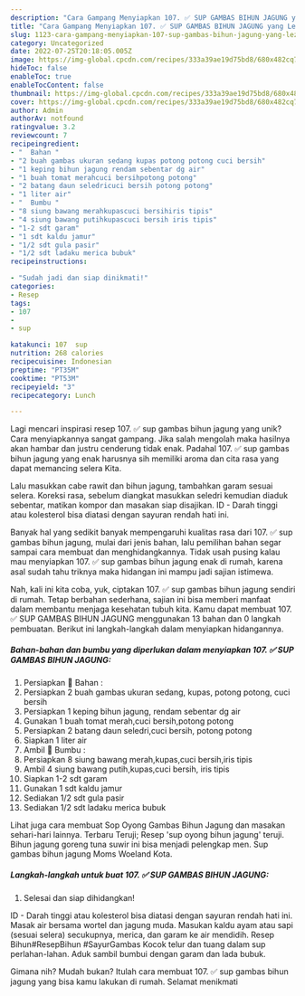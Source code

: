```yaml
---
description: "Cara Gampang Menyiapkan 107. ✅ SUP GAMBAS BIHUN JAGUNG yang Lezat Sekali"
title: "Cara Gampang Menyiapkan 107. ✅ SUP GAMBAS BIHUN JAGUNG yang Lezat Sekali"
slug: 1123-cara-gampang-menyiapkan-107-sup-gambas-bihun-jagung-yang-lezat-sekali
category: Uncategorized
date: 2022-07-25T20:18:05.005Z
image: https://img-global.cpcdn.com/recipes/333a39ae19d75bd8/680x482cq70/107-sup-gambas-bihun-jagung-foto-resep-utama.jpg
hideToc: false
enableToc: true
enableTocContent: false
thumbnail: https://img-global.cpcdn.com/recipes/333a39ae19d75bd8/680x482cq70/107-sup-gambas-bihun-jagung-foto-resep-utama.jpg
cover: https://img-global.cpcdn.com/recipes/333a39ae19d75bd8/680x482cq70/107-sup-gambas-bihun-jagung-foto-resep-utama.jpg
author: Admin
authorAv: notfound
ratingvalue: 3.2
reviewcount: 7
recipeingredient:
- "  Bahan "
- "2 buah gambas ukuran sedang kupas potong potong cuci bersih"
- "1 keping bihun jagung rendam sebentar dg air"
- "1 buah tomat merahcuci bersihpotong potong"
- "2 batang daun seledricuci bersih potong potong"
- "1 liter air"
- "  Bumbu "
- "8 siung bawang merahkupascuci bersihiris tipis"
- "4 siung bawang putihkupascuci bersih iris tipis"
- "1-2 sdt garam"
- "1 sdt kaldu jamur"
- "1/2 sdt gula pasir"
- "1/2 sdt ladaku merica bubuk"
recipeinstructions:

- "Sudah jadi dan siap dinikmati!"
categories:
- Resep
tags:
- 107
- 
- sup

katakunci: 107  sup 
nutrition: 268 calories
recipecuisine: Indonesian
preptime: "PT35M"
cooktime: "PT53M"
recipeyield: "3"
recipecategory: Lunch

---
```





Lagi mencari inspirasi resep 107. ✅ sup gambas bihun jagung yang unik? Cara menyiapkannya sangat gampang. Jika salah mengolah maka hasilnya akan hambar dan justru cenderung tidak enak. Padahal 107. ✅ sup gambas bihun jagung yang enak harusnya sih memiliki aroma dan cita rasa yang dapat memancing selera Kita.





Lalu masukkan cabe rawit dan bihun jagung, tambahkan garam sesuai selera. Koreksi rasa, sebelum diangkat masukkan seledri kemudian diaduk sebentar, matikan kompor dan masakan siap disajikan. ID - Darah tinggi atau kolesterol bisa diatasi dengan sayuran rendah hati ini.

Banyak hal yang sedikit banyak mempengaruhi kualitas rasa dari 107. ✅ sup gambas bihun jagung, mulai dari jenis bahan, lalu pemilihan bahan segar sampai cara membuat dan menghidangkannya. Tidak usah pusing kalau mau menyiapkan 107. ✅ sup gambas bihun jagung enak di rumah, karena asal sudah tahu triknya maka hidangan ini mampu jadi sajian istimewa.






Nah, kali ini kita coba, yuk, ciptakan 107. ✅ sup gambas bihun jagung sendiri di rumah. Tetap berbahan sederhana, sajian ini bisa memberi manfaat dalam membantu menjaga kesehatan tubuh kita. Kamu dapat membuat 107. ✅ SUP GAMBAS BIHUN JAGUNG menggunakan 13 bahan dan 0 langkah pembuatan. Berikut ini langkah-langkah dalam menyiapkan hidangannya.

<!--inarticleads1-->

##### Bahan-bahan dan bumbu yang diperlukan dalam menyiapkan 107. ✅ SUP GAMBAS BIHUN JAGUNG:

1. Persiapkan  🌱 Bahan :
1. Persiapkan 2 buah gambas ukuran sedang, kupas, potong potong, cuci bersih
1. Persiapkan 1 keping bihun jagung, rendam sebentar dg air
1. Gunakan 1 buah tomat merah,cuci bersih,potong potong
1. Persiapkan 2 batang daun seledri,cuci bersih, potong potong
1. Siapkan 1 liter air
1. Ambil  🍅 Bumbu :
1. Persiapkan 8 siung bawang merah,kupas,cuci bersih,iris tipis
1. Ambil 4 siung bawang putih,kupas,cuci bersih, iris tipis
1. Siapkan 1-2 sdt garam
1. Gunakan 1 sdt kaldu jamur
1. Sediakan 1/2 sdt gula pasir
1. Sediakan 1/2 sdt ladaku merica bubuk


Lihat juga cara membuat Sop Oyong Gambas Bihun Jagung dan masakan sehari-hari lainnya. Terbaru Teruji; Resep &#39;sup oyong bihun jagung&#39; teruji. Bihun jagung goreng tuna suwir ini bisa menjadi pelengkap men. Sup gambas bihun jagung Moms Woeland Kota. 

<!--inarticleads2-->

##### Langkah-langkah untuk buat 107. ✅ SUP GAMBAS BIHUN JAGUNG:


1. Selesai dan siap dihidangkan!

ID - Darah tinggi atau kolesterol bisa diatasi dengan sayuran rendah hati ini. Masak air bersama wortel dan jagung muda. Masukan kaldu ayam atau sapi (sesuai selera) secukupnya, merica, dan garam ke air mendidih. Resep Bihun#ResepBihun #SayurGambas Kocok telur dan tuang dalam sup perlahan-lahan. Aduk sambil bumbui dengan garam dan lada bubuk. 

Gimana nih? Mudah bukan? Itulah cara membuat 107. ✅ sup gambas bihun jagung yang bisa kamu lakukan di rumah. Selamat menikmati
